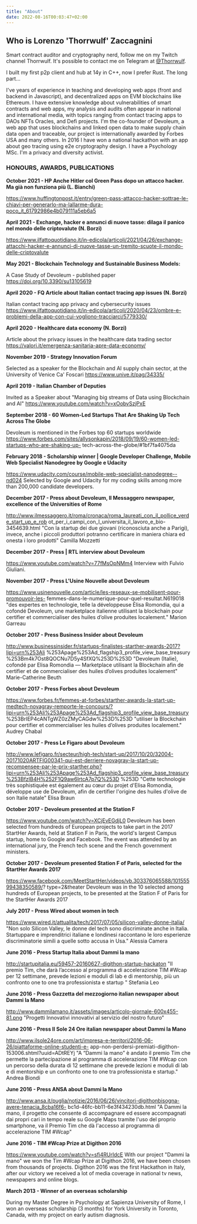 ```yaml
---
title: "About"
date: 2022-08-16T00:03:47+02:00
---
```


## Who is Lorenzo 'Thorrwulf' Zaccagnini

Smart contract auditor and cryptography nerd, follow me on my Twitch channel Thorrwulf. It's possible to contact me on Telegram at [@Thorrwulf](https://t.me/Thorrwulf).

I built my first p2p client and hub at 14y in C++, now I prefer Rust. The long part…

I've years of experience in teaching and developing web apps (front and backend in Javascript), and decentralized apps on EVM blockchains like Ethereum. I have extensive knowledge about vulnerabilities of smart contracts and web apps, my analysis and audits often appear in national and international media, with topics ranging from contact tracing apps to DAOs NFTs Oracles, and Defi projects. I'm the co-founder of Devoleum, a web app that uses blockchains and linked open data to make supply chain data open and traceable, our project is internationally awarded by Forbes USA and many others. In 2016 I have won a national hackathon with an app about geo tracing using e2e cryptography design. I have a Psychology MSc. I'm a privacy and diversity activist.

### HONOURS, AWARDS, PUBLICATIONS

**October 2021 - HP Anche Hitler col Green Pass dopo un attacco hacker. Ma già non funziona più (L. Bianchi)**

https://www.huffingtonpost.it/entry/green-pass-attacco-hacker-sottrae-le-chiavi-per-generarlo-ma-lallarme-dura-poco_it_61792986e4b079111a5eb6a5

**April 2021 - Exchange, hacker e annunci di nuove tasse: dilaga il panico nel mondo delle criptovalute (N. Borzi)**

https://www.ilfattoquotidiano.it/in-edicola/articoli/2021/04/26/exchange-attacchi-hacker-e-annunci-di-nuove-tasse-un-tremito-scuote-il-mondo-delle-criptovalute

**May 2021 - Blockchain Technology and Sustainable Business Models:**

A Case Study of Devoleum - published paper
https://doi.org/10.3390/su13105619

**April 2020 - FQ Article about Italian contact tracing app issues (N. Borzi)**

Italian contact tracing app privacy and cybersecurity issues
https://www.ilfattoquotidiano.it/in-edicola/articoli/2020/04/23/ombre-e-problemi-della-app-con-cui-vogliono-tracciarci/5779330/

**April 2020 - Healthcare data economy (N. Borzi)**

Article about the privacy issues in the healthcare data trading sector
https://valori.it/emergenza-sanitaria-apre-data-economy/

**November 2019 - Strategy Innovation Forum**

Selected as a speaker for the Blockchain and AI supply chain sector, at the University of Venice Ca' Foscari
https://www.unive.it/pag/34335/

**April 2019 - Italian Chamber of Deputies**

Invited as a Speaker about "Managing big streams of Data using Blockchain and AI"
https://www.youtube.com/watch?v=xOobvSzjPxE

**September 2018 - 60 Women-Led Startups That Are Shaking Up Tech Across The Globe**

Devoleum is mentioned in the Forbes top 60 startups worldwide
https://www.forbes.com/sites/allysonkapin/2018/09/19/60-women-led-startups-who-are-shaking-up- tech-across-the-globe/#1bf7fa4075da

**February 2018 - Scholarship winner | Google Developer Challenge, Mobile Web Specialist Nanodegree by Google e Udacity**

https://www.udacity.com/course/mobile-web-specialist-nanodegree--nd024
Selected by Google and Udacity for my coding skills among more than 200,000 candidate developers.

**December 2017 - Press about Devoleum, Il Messaggero newspaper, excellence of the Universities of Rome**

http://www.ilmessaggero.it/roma/cronaca/roma_laureati_con_il_pollice_verde_start_up_e_rob ot_per_i_campi_con_l_universita_il_lavoro_e_bio-3454639.html
"Con la startup dei due giovani (riconosciuta anche a Parigi), invece, anche i piccoli produttori potranno certificare in maniera chiara ed onesta i loro prodotti" Camilla Mozzetti

**December 2017 - Press | RTL interview about Devoleum**

https://www.youtube.com/watch?v=77fMsOpNMm4
Interview with Fulvio Giuliani.

**November 2017 - Press L'Usine Nouvelle about Devoleum**

https://www.usinenouvelle.com/article/les-reseaux-se-mobilisent-pour-promouvoir-les- femmes-dans-le-numerique-pour-quel-resultat.N619018
"des expertes en technologie, telle la développeuse Élisa Romondia, qui a cofondé Devoleum, une marketplace italienne utilisant la blockchain pour certifier et commercialiser des huiles d’olive produites localement." Marion Garreau

**October 2017 - Press Business Insider about Devoleum**

http://www.businessinsider.fr/startups-finalistes-starther-awards-2017?lipi=urn%253Ali %253Apage%253Ad_flagship3_profile_view_base_treasury %253Bm4k7Ost8QOCNu7D5y4SfXQ%253D%253D
"Devoleum (Italie), cofondé par Elisa Romondia — Marketplace utilisant la Blockchain afin de certifier et de commercialiser des huiles d’olives produites localement" Marie-Catherine Beuth

**October 2017 - Press Forbes about Devoleum**

https://www.forbes.fr/femmes-at-forbes/starther-awards-la-start-up-medtech-novagray-remporte-le-concours/?lipi=urn%253Ali%253Apage%253Ad_flagship3_profile_view_base_treasury %253BrIEP4cANTgWZ0zZMyCAGdw%253D%253D
"utiliser la Blockchain pour certifier et commercialiser les huiles d’olives produites localement." Audrey Chabal

**October 2017 - Press Le Figaro about Devoleum**

http://www.lefigaro.fr/secteur/high-tech/start-up/2017/10/20/32004-20171020ARTFIG00341-qui-est-derriere-novagray-la-start-up-recompensee-par-le-prix-starther.php?lipi=urn%253Ali%253Apage%253Ad_flagship3_profile_view_base_treasury%253BfzIB4H%252F1Q9aw6lrtcA7p7Q%253D %253D
"Cette technologie très sophistiquée est également au cœur du projet d'Elisa Romondia, développe use de Devoleum, afin de certifier l'origine des huiles d'olive de son Italie natale" Elisa Braun

**October 2017 - Devoleum presented at the Station F**

https://www.youtube.com/watch?v=XCjEvEGdjL0
Devoleum has been selected from hundreds of European projects to take part in the 2017 StartHer Awards, held at Station F in Paris, the world's largest Campus startup, home to Google and Facebook. The event was attended by an international jury, the French tech scene and the French government ministers.

**October 2017 - Devoleum presented Station F of Paris, selected for the StartHer Awards 2017**

https://www.facebook.com/MeetStartHer/videos/vb.303376065588/10155599438350589/? type=2&amp;theater
Devoleum was in the 10 selected among hundreds of European projects, to be presented at the Station F of Paris for the StartHer Awards 2017

**July 2017 - Press Wired about women in tech**

https://www.wired.it/attualita/tech/2017/07/05/silicon-valley-donne-italia/
"Non solo Silicon Valley, le donne del tech sono discriminate anche in Italia. Startuppare e imprenditrici italiane e londinesi raccontano le loro esperienze discriminatorie simili a quelle sotto accusa in Usa." Alessia Camera

**June 2016 - Press Startup Italia about Dammi la mano**

http://startupitalia.eu/59457-20160627-digithon-startup-hackaton
"Il premio Tim, che darà l’accesso al programma di accelerazione TIM #Wcap per 12 settimane, prevede lezioni e moduli di lab e di mentorship, più un confronto one to one tra professionista e startup " Stefania Leo

**June 2016 - Press Gazzetta del mezzogiorno italian newspaper about Dammi la Mano**

http://www.dammilamano.it/assets/images/articolo-giornale-600x455-81.png
"Progetti Innovativi innovativi al servizio del nostro futuro"

**June 2016 - Press Il Sole 24 Ore italian newspaper about Dammi la Mano**

http://www.ilsole24ore.com/art/impresa-e-territori/2016-06-26/piattaforme-online-studenti-e- app-non-perdersi-premiati-digithon-153006.shtml?uuid=ADtREYj
"A “Dammi la mano” è andato il premio Tim che permette la partecipazione al programma di accelerazione TIM #Wcap con un percorso della durata di 12 settimane che prevede lezioni e moduli di lab e di mentorship e un confronto one to one tra professionista e startup." Andrea Biondi

**June 2016 - Press ANSA about Dammi la Mano**

http://www.ansa.it/puglia/notizie/2016/06/26/vincitori-digithonbisogna-avere-tenacia_8cba16f6- bc1d-46fc-bb11-6e3f434230db.html
"A Dammi la mano, il progetto che consente di accompagnare ed essere accompagnati dai propri cari in tempo reale su Google Maps tramite l'uso del proprio smartphone, va il Premio Tim che dà l'accesso al programma di accelerazione TIM #Wcap"

**June 2016 - TIM #Wcap Prize at Digithon 2016**

https://www.youtube.com/watch?v=sfi4RUrIdcE
With our project "Dammi la mano" we won the Tim #Wcap Prize at Digithon 2016, we have been chosen from thousands of projects. Digithon 2016 was the first Hackathon in Italy, after our victory we received a lot of media coverage in national tv news, newspapers and online blogs.

**March 2013 - Winner of an overseas scholarship**

During my Master Degree in Psychology at Sapienza University of Rome, I won an overseas scholarship (3 months) for York University in Toronto, Canada, with my project on early autism diagnosis.
